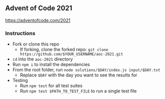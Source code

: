 ## Advent of Code 2021
https://adventofcode.com/2021

### Instructions
* Fork or clone this repo
  * If forking, clone the forked repo: `git clone https://github.com/$YOUR_USERNAME/aoc-2021.git`
* `cd` into the `aoc-2021` directory 
* Run `npm i` to install the dependencies
* From the root folder, run `node solutions/$DAY/index.js input/$DAY.txt`
  * Replace `$DAY` with the day you want to see the results for
* Testing
  * Run `npm test` for all test suites
  * Run `npm test $PATH_TO_TEST_FILE` to run a single test file
